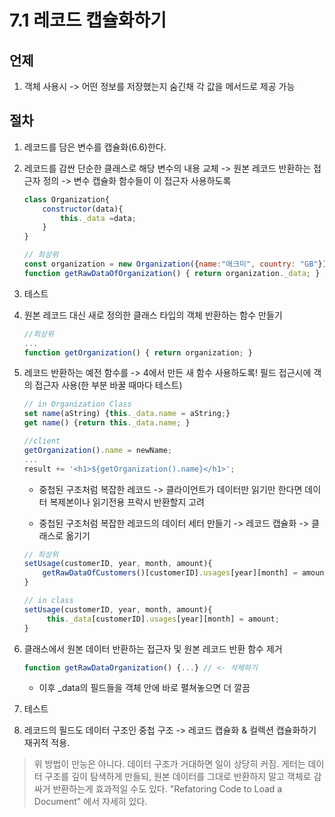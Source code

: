 # 7.1 레코드 캡슐화하기

## 언제

1. 객체 사용시 -> 어떤 정보를 저장했는지 숨긴채 각 값을 메서드로 제공 가능

## 절차

1. 레코드를 담은 변수를 캡슐화(6.6)한다.

2. 레코드를 감싼 단순한 클래스로 해당 변수의 내용 교체 -> 원본 레코드 반환하는 접근자 정의 -> 변수 캡슐화 함수들이 이 접근자 사용하도록

    ```javascript
    class Organization{
        constructor(data){
            this._data =data;
        }
    }

    // 최상위
    const organization = new Organization({name:"애크미", country: "GB"});
    function getRawDataOfOrganization() { return organization._data; }
    ```

3. 테스트

4. 원본 레코드 대신 새로 정의한 클래스 타입의 객체 반환하는 함수 만들기

    ```javascript
    //최상위
    ...
    function getOrganization() { return organization; }
    ```

5. 레코드 반환하는 예전 함수를 -> 4에서 만든 새 함수 사용하도록! 필드 접근시에 객의 접근자 사용(한 부분 바꿀 때마다 테스트)

    ```javascript
    // in Organization Class
    set name(aString) {this._data.name = aString;}
    get name() {return this._data.name; }

    //client
    getOrganization().name = newName;
    ...
    result += '<h1>${getOrganization().name}</h1>';

    ```

    - 중첩된 구조처럼 복잡한 레코드 -> 클라이언트가 데이터만 읽기만 한다면 데이터 복제본이나 읽기전용 프락시 반환할지 고려
  
    - 중첩된 구조처럼 복잡한 레코드의 데이터 세터 만들기 -> 레코드 캡슐화 -> 클래스로 옮기기

    ```javascript
    // 최상위
    setUsage(customerID, year, month, amount){
        getRawDataOfCustomers()[customerID].usages[year][month] = amount;
    }
    ```

    ```javascript
    // in class
    setUsage(customerID, year, month, amount){
         this._data[customerID].usages[year][month] = amount;
    }
    ```

6. 클래스에서 원본 데이터 반환하는 접근자 및 원본 레코드 반환 함수 제거

    ```javascript
    function getRawDataOrganization() {...} // <- 삭제하기
    ```

    - 이후 _data의 필드들을 객체 안에 바로 펼쳐놓으면 더 깔끔

7. 테스트

8. 레코드의 필드도 데이터 구조인 중첩 구조 -> 레코드 캡슐화 & 컬렉션 캡슐화하기 재귀적 적용.

> 위 방법이 만능은 아니다. 데이터 구조가 거대하면 일이 상당히 커짐.
> 게터는 데이터 구조를 깊이 탐색하게 만들되, 원본 데이터를 그대로 반환하지 말고 객체로 감싸거 반환하는게 효과적일 수도 있다.
> "Refatoring Code to Load a Document" 에서 자세히 있다.

